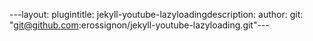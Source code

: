 ---layout: plugintitle: jekyll-youtube-lazyloadingdescription: author: git: "git@github.com:erossignon/jekyll-youtube-lazyloading.git"---